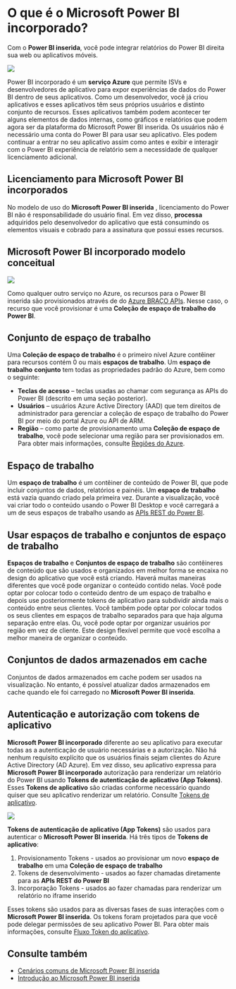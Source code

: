<properties
   pageTitle="O que é o Microsoft Power BI incorporado?"
   description="Power BI incorporado permite integrar relatórios do Power BI seu web ou aplicativos móveis para que você não precisa criar soluções personalizadas para visualizar dados para seus usuários"
   services="power-bi-embedded"
   documentationCenter=""
   authors="guyinacube"
   manager="erikre"
   editor=""
   tags=""/>
<tags
   ms.service="power-bi-embedded"
   ms.devlang="NA"
   ms.topic="article"
   ms.tgt_pltfrm="NA"
   ms.workload="powerbi"
   ms.date="10/04/2016"
   ms.author="asaxton"/>

# <a name="what-is-microsoft-power-bi-embedded"></a>O que é o Microsoft Power BI incorporado?

Com o **Power BI inserida**, você pode integrar relatórios do Power BI direita sua web ou aplicativos móveis.

![](media\powerbi-embedded-whats-is\what-is.png)

Power BI incorporado é um **serviço Azure** que permite ISVs e desenvolvedores de aplicativo para expor experiências de dados do Power BI dentro de seus aplicativos. Como um desenvolvedor, você já criou aplicativos e esses aplicativos têm seus próprios usuários e distinto conjunto de recursos. Esses aplicativos também podem acontecer ter alguns elementos de dados internas, como gráficos e relatórios que podem agora ser da plataforma do Microsoft Power BI inserida. Os usuários não é necessário uma conta do Power BI para usar seu aplicativo. Eles podem continuar a entrar no seu aplicativo assim como antes e exibir e interagir com o Power BI experiência de relatório sem a necessidade de qualquer licenciamento adicional.

## <a name="licensing-for-microsoft-power-bi-embedded"></a>Licenciamento para Microsoft Power BI incorporados

No modelo de uso do **Microsoft Power BI inserida** , licenciamento do Power BI não é responsabilidade do usuário final.  Em vez disso, **processa** adquiridos pelo desenvolvedor do aplicativo que está consumindo os elementos visuais e cobrado para a assinatura que possui esses recursos.

## <a name="microsoft-power-bi-embedded-conceptual-model"></a>Microsoft Power BI incorporado modelo conceitual

![](media\powerbi-embedded-whats-is\model.png)

Como qualquer outro serviço no Azure, os recursos para o Power BI inserida são provisionados através de do [Azure BRAÇO APIs](https://msdn.microsoft.com/library/mt712306.aspx). Nesse caso, o recurso que você provisionar é uma **Coleção de espaço de trabalho do Power BI**.

## <a name="workspace-collection"></a>Conjunto de espaço de trabalho

Uma **Coleção de espaço de trabalho** é o primeiro nível Azure contêiner para recursos contém 0 ou mais **espaços de trabalho**.  Um **espaço de trabalho** **conjunto** tem todas as propriedades padrão do Azure, bem como o seguinte:

-   **Teclas de acesso** – teclas usadas ao chamar com segurança as APIs do Power BI (descrito em uma seção posterior).
-   **Usuários** – usuários Azure Active Directory (AAD) que tem direitos de administrador para gerenciar a coleção de espaço de trabalho do Power BI por meio do portal Azure ou API de ARM.
-   **Região** – como parte de provisionamento uma **Coleção de espaço de trabalho**, você pode selecionar uma região para ser provisionados em. Para obter mais informações, consulte [Regiões do Azure](https://azure.microsoft.com/regions/).

## <a name="workspace"></a>Espaço de trabalho

Um **espaço de trabalho** é um contêiner de conteúdo de Power BI, que pode incluir conjuntos de dados, relatórios e painéis. Um **espaço de trabalho** está vazia quando criado pela primeira vez. Durante a visualização, você vai criar todo o conteúdo usando o Power BI Desktop e você carregará a um de seus espaços de trabalho usando as [APIs REST do Power BI](http://docs.powerbi.apiary.io/reference).

## <a name="using-workspace-collections-and-workspaces"></a>Usar espaços de trabalho e conjuntos de espaço de trabalho
**Espaços de trabalho** e **Conjuntos de espaço de trabalho** são contêineres de conteúdo que são usados e organizados em melhor forma se encaixa no design do aplicativo que você está criando. Haverá muitas maneiras diferentes que você pode organizar o conteúdo contido nelas. Você pode optar por colocar todo o conteúdo dentro de um espaço de trabalho e depois use posteriormente tokens de aplicativo para subdividir ainda mais o conteúdo entre seus clientes. Você também pode optar por colocar todos os seus clientes em espaços de trabalho separados para que haja alguma separação entre elas. Ou, você pode optar por organizar usuários por região em vez de cliente. Este design flexível permite que você escolha a melhor maneira de organizar o conteúdo.

## <a name="cached-datasets"></a>Conjuntos de dados armazenados em cache

Conjuntos de dados armazenados em cache podem ser usados na visualização.  No entanto, é possível atualizar dados armazenados em cache quando ele foi carregado no **Microsoft Power BI inserida**.

## <a name="authentication-and-authorization-with-app-tokens"></a>Autenticação e autorização com tokens de aplicativo

**Microsoft Power BI incorporado** diferente ao seu aplicativo para executar todas as a autenticação de usuário necessárias e a autorização. Não há nenhum requisito explícito que os usuários finais sejam clientes do Azure Active Directory (AD Azure).  Em vez disso, seu aplicativo expressa para **Microsoft Power BI incorporado** autorização para renderizar um relatório do Power BI usando **Tokens de autenticação de aplicativo (App Tokens)**.  Esses **Tokens de aplicativo** são criadas conforme necessário quando quiser que seu aplicativo renderizar um relatório.  Consulte [Tokens de aplicativo](power-bi-embedded-get-started-sample.md#key-flow).

![](media\powerbi-embedded-whats-is\app-tokens.png)

**Tokens de autenticação de aplicativo (App Tokens)** são usados para autenticar o **Microsoft Power BI inserida**.  Há três tipos de **Tokens de aplicativo**:

1.  Provisionamento Tokens - usados ao provisionar um novo **espaço de trabalho** em uma **Coleção de espaço de trabalho**
2.  Tokens de desenvolvimento - usados ao fazer chamadas diretamente para as **APIs REST do Power BI**
3.  Incorporação Tokens - usados ao fazer chamadas para renderizar um relatório no iframe inserido

Esses tokens são usados para as diversas fases de suas interações com o **Microsoft Power BI inserida**.  Os tokens foram projetados para que você pode delegar permissões de seu aplicativo Power BI. Para obter mais informações, consulte [Fluxo Token do aplicativo](power-bi-embedded-app-token-flow.md).

## <a name="see-also"></a>Consulte também
- [Cenários comuns de Microsoft Power BI inserida](power-bi-embedded-scenarios.md)
- [Introdução ao Microsoft Power BI inserida](power-bi-embedded-get-started.md)
